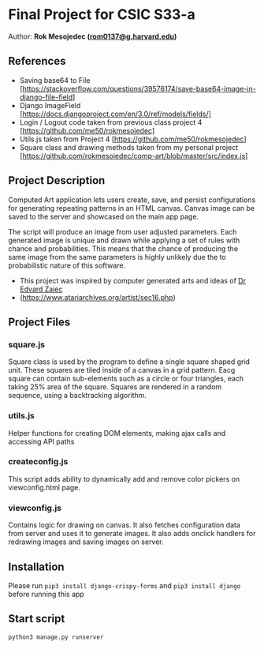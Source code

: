 # Final Project for CSIC S33-a
Author: **Rok Mesojedec (rom0137@g.harvard.edu)**

## References
- Saving base64 to File [https://stackoverflow.com/questions/39576174/save-base64-image-in-django-file-field]
- Django ImageField [https://docs.djangoproject.com/en/3.0/ref/models/fields/]
- Login / Logout code taken from previous class project 4 [https://github.com/me50/rokmesojedec]
- Utils.js taken from Project 4 [https://github.com/me50/rokmesojedec]
- Square class and drawing methods taken from my personal project [https://github.com/rokmesojedec/comp-art/blob/master/src/index.js]

## Project Description 

Computed Art application lets users create, save, and persist configurations for generating repeating patterns in an HTML canvas.
Canvas image can be saved to the server and showcased on the main app page.

The script will produce an image from user adjusted parameters. Each generated image is unique and drawn while applying a set of
rules with chance and probabilities. This means that the chance of producing the same image from the same parameters is highly unlikely due the to probabilistic nature of this software.

- This project was inspired by computer generated arts and ideas of [Dr Edvard Zajec](http://www.mg-lj.si/si/obisk/2506/in-memoriam-edvard-zajec-1938-2018/)
- (https://www.atariarchives.org/artist/sec16.php)

## Project Files

### square.js
Square class is used by the program to define a single square shaped grid unit. These squares are tiled
inside of a canvas in a grid pattern. Eacg square can contain sub-elements such as a circle or four triangles, 
each taking 25% area of the square. Squares are rendered in a random sequence, using a backtracking algorithm.

### utils.js
Helper functions for creating DOM elements, making ajax calls and accessing API paths

### createconfig.js
This script adds ability to dynamically add and remove color pickers on viewconfig.html page.

### viewconfig.js
Contains logic for drawing on canvas. It also fetches configuration data from server and uses it to generate images.
It also adds onclick handlers for redrawing images and saving images on server. 

## Installation

Please run `pip3 install django-crispy-forms` and `pip3 install django` before running this app

## Start script

`python3 manage.py runserver`
